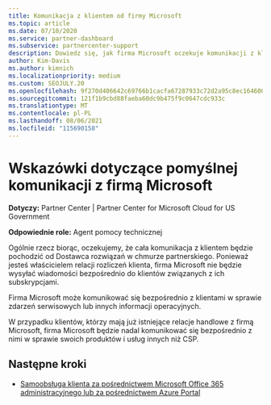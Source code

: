 ```yaml
---
title: Komunikacja z klientem od firmy Microsoft
ms.topic: article
ms.date: 07/10/2020
ms.service: partner-dashboard
ms.subservice: partnercenter-support
description: Dowiedz się, jak firma Microsoft oczekuje komunikacji z klientami w ramach programu Dostawca rozwiązań w chmurze partnerów.
author: Kim-Davis
ms.author: kimnich
ms.localizationpriority: medium
ms.custom: SEOJULY.20
ms.openlocfilehash: 9f270d406642c69766b1cacfa67287933c72d2a95c8ec16460012ff5b4873eb9
ms.sourcegitcommit: 121f1b9cbd88faeba60dc9b475f9c0647cdc933c
ms.translationtype: MT
ms.contentlocale: pl-PL
ms.lasthandoff: 08/06/2021
ms.locfileid: "115690158"
---
```

# <a name="guidelines-for-successful-customer-communication-with-microsoft"></a>Wskazówki dotyczące pomyślnej komunikacji z firmą Microsoft

**Dotyczy:** Partner Center | Partner Center for Microsoft Cloud for US Government

**Odpowiednie role:** Agent pomocy technicznej

Ogólnie rzecz biorąc, oczekujemy, że cała komunikacja z klientem będzie pochodzić od Dostawca rozwiązań w chmurze partnerskiego. Ponieważ jesteś właścicielem relacji rozliczeń klienta, firma Microsoft nie będzie wysyłać wiadomości bezpośrednio do klientów związanych z ich subskrypcjami.

Firma Microsoft może komunikować się bezpośrednio z klientami w sprawie zdarzeń serwisowych lub innych informacji operacyjnych.

W przypadku klientów, którzy mają już istniejące relacje handlowe z firmą Microsoft, firma Microsoft będzie nadal komunikować się bezpośrednio z nimi w sprawie swoich produktów i usług innych niż CSP.

## <a name="next-steps"></a>Następne kroki

- [Samoobsługa klienta za pośrednictwem Microsoft Office 365 administracyjnego lub za pośrednictwem Azure Portal](customer-self-support.md)